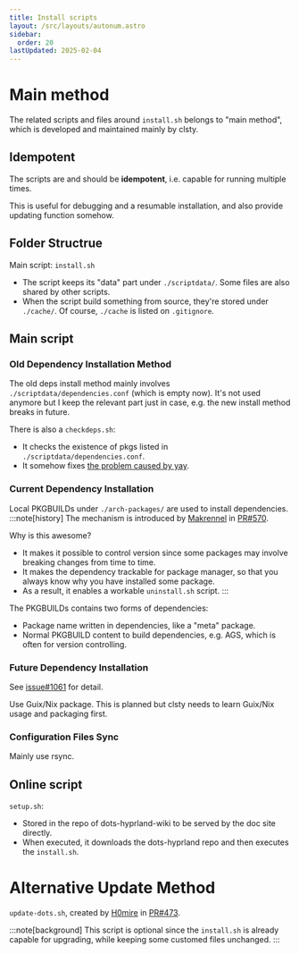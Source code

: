 ```yaml
---
title: Install scripts
layout: /src/layouts/autonum.astro
sidebar:
  order: 20
lastUpdated: 2025-02-04
---
```

# Main method
The related scripts and files around `install.sh` belongs to "main method", which is developed and maintained mainly by clsty.
## Idempotent
The scripts are and should be **idempotent**, i.e. capable for running multiple times.

This is useful for debugging and a resumable installation, and also provide updating function somehow.
## Folder Structrue
Main script: `install.sh`
- The script keeps its "data" part under `./scriptdata/`. Some files are also shared by other scripts.
- When the script build something from source, they're stored under `./cache/`. Of course, `./cache` is listed on `.gitignore`.
## Main script
### Old Dependency Installation Method
The old deps install method mainly involves `./scriptdata/dependencies.conf` (which is empty now). It's not used anymore but I keep the relevant part just in case, e.g. the new install method breaks in future.

There is also a `checkdeps.sh`:
  - It checks the existence of pkgs listed in `./scriptdata/dependencies.conf`.
  - It somehow fixes [the problem caused by yay](https://github.com/end-4/dots-hyprland/discussions/204).

### Current Dependency Installation
Local PKGBUILDs under `./arch-packages/` are used to install dependencies.
:::note[history]
The mechanism is introduced by [Makrennel](https://github.com/Makrennel) in [PR#570](https://github.com/end-4/dots-hyprland/pull/570).

Why is this awesome?
- It makes it possible to control version since some packages may involve breaking changes from time to time.
- It makes the dependency trackable for package manager, so that you always know why you have installed some package.
- As a result, it enables a workable `uninstall.sh` script.
:::

The PKGBUILDs contains two forms of dependencies:
- Package name written in dependencies, like a "meta" package.
- Normal PKGBUILD content to build dependencies, e.g. AGS, which is often for version controlling.

### Future Dependency Installation
See [issue#1061](https://github.com/end-4/dots-hyprland/issues/1061) for detail.

Use Guix/Nix package. This is planned but clsty needs to learn Guix/Nix usage and packaging first.

### Configuration Files Sync
Mainly use rsync.

## Online script
`setup.sh`:
- Stored in the repo of dots-hyprland-wiki to be served by the doc site directly.
- When executed, it downloads the dots-hyprland repo and then executes the `install.sh`.
# Alternative Update Method
`update-dots.sh`, created by [H0mire](https://github.com/H0mire) in [PR#473](https://github.com/end-4/dots-hyprland/pull/473).

:::note[background]
This script is optional since the `install.sh` is already capable for upgrading, while keeping some customed files unchanged. 
:::
